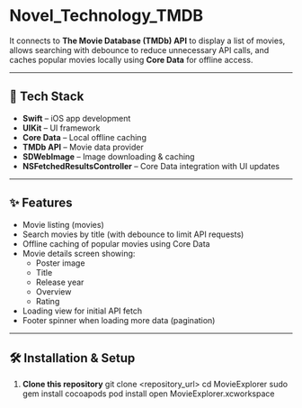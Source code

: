 # Novel_Technology_TMDB

It connects to **The Movie Database (TMDb) API** to display a list of movies, allows searching with debounce to reduce unnecessary API calls, and caches popular movies locally using **Core Data** for offline access.

---

## 📌 Tech Stack
- **Swift** – iOS app development
- **UIKit** – UI framework
- **Core Data** – Local offline caching
- **TMDb API** – Movie data provider
- **SDWebImage** – Image downloading & caching
- **NSFetchedResultsController** – Core Data integration with UI updates

---

## ✨ Features
- Movie listing (movies)
- Search movies by title (with debounce to limit API requests)
- Offline caching of popular movies using Core Data
- Movie details screen showing:
  - Poster image
  - Title
  - Release year
  - Overview
  - Rating
- Loading view for initial API fetch
- Footer spinner when loading more data (pagination)

---

## 🛠 Installation & Setup

1. **Clone this repository**
   git clone <repository_url>
   cd MovieExplorer
   sudo gem install cocoapods
   pod install
   open MovieExplorer.xcworkspace

